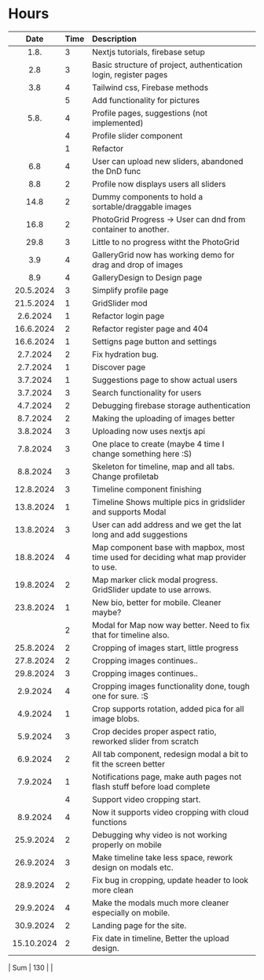 # Hours

|    Date    | Time | Description                                                                           |
| :--------: | :--- | :------------------------------------------------------------------------------------ |
|    1.8.    | 3    | Nextjs tutorials, firebase setup                                                      |
|    2.8     | 3    | Basic structure of project, authentication login, register pages                      |
|    3.8     | 4    | Tailwind css, Firebase methods                                                        |
|            | 5    | Add functionality for pictures                                                        |
|    5.8.    | 4    | Profile pages, suggestions (not implemented)                                          |
|            | 4    | Profile slider component                                                              |
|            | 1    | Refactor                                                                              |
|    6.8     | 4    | User can upload new sliders, abandoned the DnD func                                   |
|    8.8     | 2    | Profile now displays users all sliders                                                |
|    14.8    | 2    | Dummy components to hold a sortable/draggable images                                  |
|    16.8    | 2    | PhotoGrid Progress -> User can dnd from container to another.                         |
|    29.8    | 3    | Little to no progress witht the PhotoGrid                                             |
|    3.9     | 4    | GalleryGrid now has working demo for drag and drop of images                          |
|    8.9     | 4    | GalleryDesign to Design page                                                          |
| 20.5.2024  | 3    | Simplify profile page                                                                 |
| 21.5.2024  | 1    | GridSlider mod                                                                        |
|  2.6.2024  | 1    | Refactor login page                                                                   |
| 16.6.2024  | 2    | Refactor register page and 404                                                        |
| 16.6.2024  | 1    | Settigns page button and settings                                                     |
|  2.7.2024  | 2    | Fix hydration bug.                                                                    |
|  2.7.2024  | 1    | Discover page                                                                         |
|  3.7.2024  | 1    | Suggestions page to show actual users                                                 |
|  3.7.2024  | 3    | Search functionality for users                                                        |
|  4.7.2024  | 2    | Debugging firebase storage authentication                                             |
|  8.7.2024  | 2    | Making the uploading of images better                                                 |
|  3.8.2024  | 3    | Uploading now uses nextjs api                                                         |
|  7.8.2024  | 3    | One place to create (maybe 4 time I change something here :S)                         |
|  8.8.2024  | 3    | Skeleton for timeline, map and all tabs. Change profiletab                            |
| 12.8.2024  | 3    | Timeline component finishing                                                          |
| 13.8.2024  | 1    | Timeline Shows multiple pics in gridslider and supports Modal                         |
| 13.8.2024  | 3    | User can add address and we get the lat long and add suggestions                      |
| 18.8.2024  | 4    | Map component base with mapbox, most time used for deciding what map provider to use. |
| 19.8.2024  | 2    | Map marker click modal progress. GridSlider update to use arrows.                     |
| 23.8.2024  | 1    | New bio, better for mobile. Cleaner maybe?                                            |
|            | 2    | Modal for Map now way better. Need to fix that for timeline also.                     |
| 25.8.2024  | 2    | Cropping of images start, little progress                                             |
| 27.8.2024  | 2    | Cropping images continues..                                                           |
| 29.8.2024  | 3    | Cropping images continues..                                                           |
|  2.9.2024  | 4    | Cropping images functionality done, tough one for sure. :S                            |
|  4.9.2024  | 1    | Crop supports rotation, added pica for all image blobs.                               |
|  5.9.2024  | 3    | Crop decides proper aspect ratio, reworked slider from scratch                        |
|  6.9.2024  | 2    | All tab component, redesign modal a bit to fit the screen better                      |
|  7.9.2024  | 1    | Notifications page, make auth pages not flash stuff before load complete              |
|            | 4    | Support video cropping start.                                                         |
|  8.9.2024  | 4    | Now it supports video cropping with cloud functions                                   |
| 25.9.2024  | 2    | Debugging why video is not working properly on mobile                                 |
| 26.9.2024  | 3    | Make timeline take less space, rework design on modals etc.                           |
| 28.9.2024  | 2    | Fix bug in cropping, update header to look more clean                                 |
| 29.9.2024  | 4    | Make the modals much more cleaner especially on mobile.                               |
| 30.9.2024  | 2    | Landing page for the site.                                                            |
| 15.10.2024 | 2    | Fix date in timeline, Better the upload design.                                       |

| Sum | 130 | |
